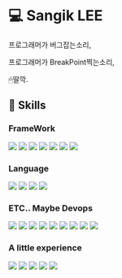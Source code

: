 # 💻 Sangik LEE

프로그래머가 버그잡는소리,

프로그래머가 BreakPoint찍는소리,

🖱딸깍.

## 📌 Skills

### FrameWork
<img src="https://img.shields.io/badge/Android-3DDC84?style=flat-square&logo=Android&logoColor=white"/> <img src="https://img.shields.io/badge/Spring Boot-6DB33F?style=flat-square&logo=Spring-Boot&logoColor=white"/> 
<img src="https://img.shields.io/badge/Spring-6DB33F?style=flat-square&logo=Spring&logoColor=white"/> 
<img src="https://img.shields.io/badge/Flutter-02569B?style=flat-square&logo=Flutter&logoColor=white"/> 
<img src="https://img.shields.io/badge/Node.js-339933?style=flat-square&logo=Node.js&logoColor=white"/> 
<img src="https://img.shields.io/badge/.net-512BD4?style=flat-square&logo=.net&logoColor=white"/> 
<img src="https://img.shields.io/badge/Angular-DD0031?style=flat-square&logo=Angular&logoColor=white"/> 

### Language
<img src="https://img.shields.io/badge/Kotlin-7F52FF?style=flat-square&logo=Kotlin&logoColor=white"/> <img src="https://img.shields.io/badge/Java-7F52FF?style=flat-square&logo=Java&logoColor=white"/> 
<img src="https://img.shields.io/badge/JavaScript-F7DF1E?style=flat-square&logo=JavaScript&logoColor=white"/> 
<img src="https://img.shields.io/badge/Dart-0175C2?style=flat-square&logo=Dart&logoColor=white"/> 

### ETC.. Maybe Devops
<img src="https://img.shields.io/badge/Mysql-4479A1?style=flat-square&logo=Mysql&logoColor=white"/> <img src="https://img.shields.io/badge/SQLite-003B57?style=flat-square&logo=SQLite&logoColor=white"/> 
<img src="https://img.shields.io/badge/Microsoft SQL Server-CC2927?style=flat-square&logo=Microsoft-SQL-Server&logoColor=white"/> 
<img src="https://img.shields.io/badge/RabbitMQ-FF6600?style=flat-square&logo=RabbitMQ&logoColor=white"/> 
<img src="https://img.shields.io/badge/Ubuntu-E95420?style=flat-square&logo=Ubuntu&logoColor=white"/> 
<img src="https://img.shields.io/badge/ReactiveX-B7178C?style=flat-square&logo=ReactiveX&logoColor=white"/> 
<img src="https://img.shields.io/badge/Jenkins-D24939?style=flat-square&logo=Jenkins&logoColor=white"/> 
<img src="https://img.shields.io/badge/Firebase-FFCA28?style=flat-square&logo=Firebase&logoColor=white"/> 
<img src="https://img.shields.io/badge/Git-F05032?style=flat-square&logo=Git&logoColor=white"/> 

### A little experience
<img src="https://img.shields.io/badge/TypeScript-3178C6?style=flat-square&logo=TypeScript&logoColor=white"/> <img src="https://img.shields.io/badge/React-61DAFB?style=flat-square&logo=React&logoColor=white"/> 
<img src="https://img.shields.io/badge/Python-3776AB?style=flat-square&logo=Python&logoColor=white"/> 
<img src="https://img.shields.io/badge/Spring Security-6DB33F?style=flat-square&logo=Spring-Security&logoColor=white"/> 
<img src="https://img.shields.io/badge/Swift-F05138?style=flat-square&logo=Swift&logoColor=white"/> 

